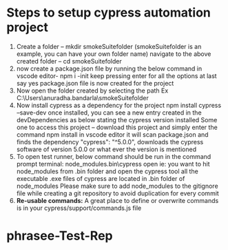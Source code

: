 
# Steps to setup cypress automation project
1. Create a folder –
mkdir smokeSuitefolder  (smokeSuitefolder is an example, you can have your own folder name)
navigate to the above created folder –
cd smokeSuitefolder
2. now create a package.json file by running the below command in vscode editor-
npm i -init
keep pressing enter for all the options
at last say yes
package.json file is now created for the project
3. Now open the folder created by selecting the path
Ex C:\Users\anuradha.bandarla\smokeSuitefolder
4. Now install cypress as a dependency for the project
npm install cypress –save-dev
once installed, you can see a new entry created in the devDependencies as below stating the cypress version installed
Some one to access this project – download this project and simply enter the command npm install
in vscode editor
it will scan package.json and finds the dependency "cypress": "^5.0.0", downloads the cypress software of version 5.0.0 or what ever the version is mentioned
5. To open test runner, below command should be run in the command prompt terminal:
node_modules\.bin\cypress open
ie: you want to hit node_modules from .bin folder and open the cypress tool
all the executable .exe files of cypress are located in .bin folder of node_modules
Please make sure to add node_modules to the gitignore file while creating a git repository to avoid duplication for every commit
6. **Re-usable commands:** A great place to define or overwrite commands is in your cypress/support/commands.js file

# phrasee-Test-Rep
